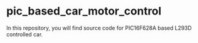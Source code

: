 # pic_based_car_motor_control
In this repository, you will find source code for PIC16F628A based L293D controlled car.
